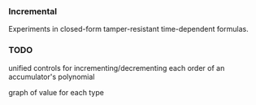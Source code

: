 ### Incremental

Experiments in closed-form tamper-resistant time-dependent formulas.

### TODO

unified controls for incrementing/decrementing each order of an accumulator's polynomial

graph of value for each type
